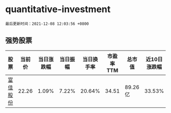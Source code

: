 # quantitative-investment

`最后更新时间：2021-12-08 12:03:56 +0800`

## 强势股票

|股票|当前价|当日涨跌幅|当日振幅|当日换手率|市盈率TTM|总市值|近10日涨跌幅|
|----|----|----|----|----|----|----|----|
|[富佳股份](https://xueqiu.com/S/SH603219)|22.26|1.09%|7.22%|20.64%|34.51|89.26亿|33.53%|
